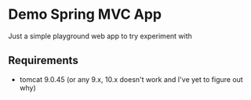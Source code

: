 # Demo Spring MVC App

Just a simple playground web app to try experiment with

## Requirements

- tomcat 9.0.45 (or any 9.x, 10.x doesn't work and I've yet to figure out why)